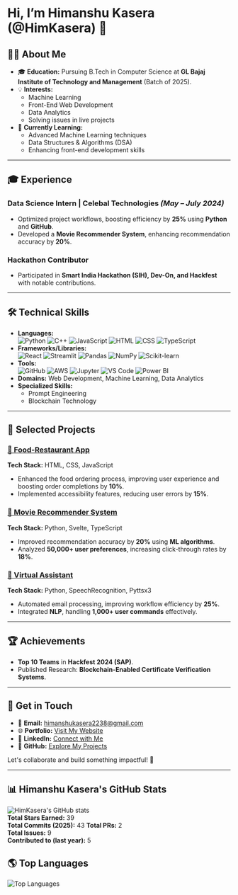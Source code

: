 # Hi, I’m Himanshu Kasera (@HimKasera) 👋  

## 👨‍💻 About Me  
- 🎓 **Education:** Pursuing B.Tech in Computer Science at **GL Bajaj Institute of Technology and Management** (Batch of 2025).  
- 💡 **Interests:**  
  - Machine Learning  
  - Front-End Web Development  
  - Data Analytics  
  - Solving issues in live projects  
- 🌱 **Currently Learning:**  
  - Advanced Machine Learning techniques  
  - Data Structures & Algorithms (DSA)  
  - Enhancing front-end development skills  

---

## 🎓 Experience  
### **Data Science Intern** | Celebal Technologies *(May – July 2024)*  
- Optimized project workflows, boosting efficiency by **25%** using **Python** and **GitHub**.  
- Developed a **Movie Recommender System**, enhancing recommendation accuracy by **20%**.  

### **Hackathon Contributor**  
- Participated in **Smart India Hackathon (SIH), Dev-On, and Hackfest** with notable contributions.  

---

## 🛠️ Technical Skills  
- **Languages:**  
  ![Python](https://img.shields.io/badge/Python-3776AB?style=for-the-badge&logo=python&logoColor=white)
  ![C++](https://img.shields.io/badge/C++-00599C?style=for-the-badge&logo=cplusplus&logoColor=white)
  ![JavaScript](https://img.shields.io/badge/JavaScript-F7DF1E?style=for-the-badge&logo=javascript&logoColor=black)
  ![HTML](https://img.shields.io/badge/HTML5-E34F26?style=for-the-badge&logo=html5&logoColor=white)
  ![CSS](https://img.shields.io/badge/CSS3-1572B6?style=for-the-badge&logo=css3&logoColor=white)
  ![TypeScript](https://img.shields.io/badge/TypeScript-007ACC?style=for-the-badge&logo=typescript&logoColor=white)
- **Frameworks/Libraries:**  
  ![React](https://img.shields.io/badge/React-20232A?style=for-the-badge&logo=react&logoColor=61DAFB)
  ![Streamlit](https://img.shields.io/badge/Streamlit-FF4B4B?style=for-the-badge&logo=streamlit&logoColor=white)
  ![Pandas](https://img.shields.io/badge/Pandas-150458?style=for-the-badge&logo=pandas&logoColor=white)
  ![NumPy](https://img.shields.io/badge/NumPy-013243?style=for-the-badge&logo=numpy&logoColor=white)
  ![Scikit-learn](https://img.shields.io/badge/scikit--learn-F7931E?style=for-the-badge&logo=scikit-learn&logoColor=white)
- **Tools:**  
  ![GitHub](https://img.shields.io/badge/GitHub-181717?style=for-the-badge&logo=github&logoColor=white)
  ![AWS](https://img.shields.io/badge/AWS-232F3E?style=for-the-badge&logo=amazon-aws&logoColor=white)
  ![Jupyter](https://img.shields.io/badge/Jupyter-F37626?style=for-the-badge&logo=jupyter&logoColor=white)
  ![VS Code](https://img.shields.io/badge/VS%20Code-007ACC?style=for-the-badge&logo=visual-studio-code&logoColor=white)
  ![Power BI](https://img.shields.io/badge/Power%20BI-F2C811?style=for-the-badge&logo=power-bi&logoColor=black)
- **Domains:** Web Development, Machine Learning, Data Analytics  
- **Specialized Skills:**  
  - Prompt Engineering  
  - Blockchain Technology  

---

## 🚀 Selected Projects  
### [🍔 Food-Restaurant App](https://github.com/HimKasera/Food-Restaurant)  
**Tech Stack:** HTML, CSS, JavaScript  
- Enhanced the food ordering process, improving user experience and boosting order completions by **10%**.  
- Implemented accessibility features, reducing user errors by **15%**.  

### [🎥 Movie Recommender System](https://github.com/HimKasera/Movie-Recommender-System.git)  
**Tech Stack:** Python, Svelte, TypeScript  
- Improved recommendation accuracy by **20%** using **ML algorithms**.  
- Analyzed **50,000+ user preferences**, increasing click-through rates by **18%**.  

### [🤖 Virtual Assistant](https://github.com/HimKasera/virtual-assistantance-HimKasera)  
**Tech Stack:** Python, SpeechRecognition, Pyttsx3  
- Automated email processing, improving workflow efficiency by **25%**.  
- Integrated **NLP**, handling **1,000+ user commands** effectively.  

---

## 🏆 Achievements  
- **Top 10 Teams** in **Hackfest 2024 (SAP)**.  
- Published Research: **Blockchain-Enabled Certificate Verification Systems**.  

---

## 📧 Get in Touch  
- 📧 **Email:** [himanshukasera2238@gmail.com](mailto:himanshukasera2238@gmail.com)  
- 🌐 **Portfolio:** [Visit My Website](https://my-portfolio-two-neon-20.vercel.app/)  
- 👥 **LinkedIn:** [Connect with Me](https://www.linkedin.com/in/himkasera/)  
- 🤖 **GitHub:** [Explore My Projects](https://github.com/HimKasera)  

Let's collaborate and build something impactful! 🚀  

---

## 📊 Himanshu Kasera's GitHub Stats  
![HimKasera's GitHub stats](https://github-readme-stats.vercel.app/api?username=HimKasera&show_icons=true&theme=b-plus)  
**Total Stars Earned:** 39  
**Total Commits (2025):** 43 
**Total PRs:** 2  
**Total Issues:** 9  
**Contributed to (last year):** 5  

## 🌎 Top Languages  
![Top Languages](https://github-readme-stats.vercel.app/api/top-langs/?username=HimKasera&layout=compact&theme=b-plus)
